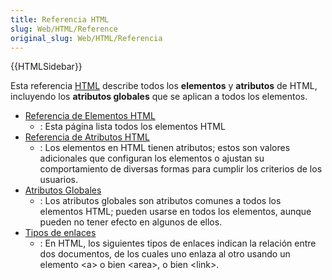 ```yaml
---
title: Referencia HTML
slug: Web/HTML/Reference
original_slug: Web/HTML/Referencia
---
```


{{HTMLSidebar}}

Esta referencia [HTML](/es/docs/Web/HTML) describe todos los **elementos** y **atributos** de HTML, incluyendo los **atributos globales** que se aplican a todos los elementos.

- [Referencia de Elementos HTML](/es/docs/Web/HTML/Elemento)
  - : Esta página lista todos los elementos HTML
- [Referencia de Atributos HTML](/es/docs/Web/HTML/Atributos)
  - : Los elementos en HTML tienen atributos; estos son valores adicionales que configuran los elementos o ajustan su comportamiento de diversas formas para cumplir los criterios de los usuarios.
- [Atributos Globales](/es/docs/Web/HTML/Atributos_Globales)
  - : Los atributos globales son atributos comunes a todos los elementos HTML; pueden usarse en todos los elementos, aunque pueden no tener efecto en algunos de ellos.
- [Tipos de enlaces](/es/docs/Web/HTML/Tipos_de_enlaces)
  - : En HTML, los siguientes tipos de enlaces indican la relación entre dos documentos, de los cuales uno enlaza al otro usando un elemento \<a> o bien \<area>, o bien \<link>.
